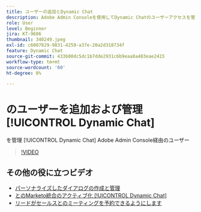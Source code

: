 ```yaml
---
title: ユーザーの追加とDynamic Chat
description: Adobe Admin Consoleを使用してDynamic Chatのユーザーアクセスを管理する方法を説明します。
role: User
level: Beginner
jira: KT-9686
thumbnail: 340249.jpeg
exl-id: c6007829-9831-4259-a37e-20a2d318734f
feature: Dynamic Chat
source-git-commit: 433b00dc5dc1b7dde2931c6b9eaa8a403eae2415
workflow-type: tm+mt
source-wordcount: '60'
ht-degree: 0%

---
```


# のユーザーを追加および管理 [!UICONTROL Dynamic Chat]

を管理 [!UICONTROL Dynamic Chat]  Adobe Admin Console経由のユーザー

>[!VIDEO](https://video.tv.adobe.com/v/340249/?quality=12&learn=on)

## その他の役に立つビデオ

* [パーソナライズしたダイアログの作成と管理](dialogue-management.md)
* [とのMarketo統合のアクティブ化 [!UICONTROL Dynamic Chat]](marketo-integration.md)
* [リードがセールスとのミーティングを予約できるようにします](meeting-booking.md)
